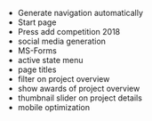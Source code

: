 - Generate navigation automatically
- Start page
- Press add competition 2018
- social media generation
- MS-Forms
- active state menu
- page titles
- filter on project overview
- show awards of project overview
- thumbnail slider on project details
- mobile optimization
